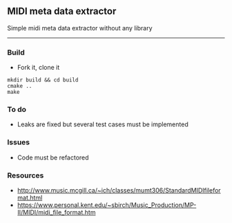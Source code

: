 ## MIDI meta data extractor

Simple midi meta data extractor without any library
***

### Build
* Fork it, clone it
```
mkdir build && cd build
cmake ..
make
```
### To do
* Leaks are fixed but several test cases must be implemented

### Issues
* Code must be refactored

### Resources
* http://www.music.mcgill.ca/~ich/classes/mumt306/StandardMIDIfileformat.html
* https://www.personal.kent.edu/~sbirch/Music_Production/MP-II/MIDI/midi_file_format.htm

 
